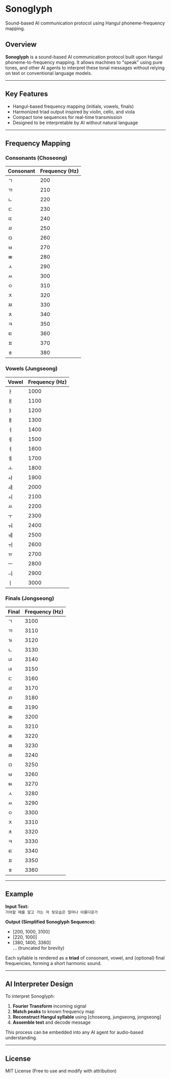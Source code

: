 # Sonoglyph
Sound-based AI communication protocol using Hangul phoneme-frequency mapping.
## Overview

**Sonoglyph** is a sound-based AI communication protocol built upon Hangul phoneme-to-frequency mapping. It allows machines to "speak" using pure tones, and other AI agents to interpret these tonal messages without relying on text or conventional language models.

---

## Key Features

- Hangul-based frequency mapping (initials, vowels, finals)
- Harmonized triad output inspired by violin, cello, and viola
- Compact tone sequences for real-time transmission
- Designed to be interpretable by AI without natural language

---

## Frequency Mapping

### Consonants (Choseong)
| Consonant | Frequency (Hz) |
|-----------|----------------|
| ㄱ        | 200            |
| ㄲ        | 210            |
| ㄴ        | 220            |
| ㄷ        | 230            |
| ㄸ        | 240            |
| ㄹ        | 250            |
| ㅁ        | 260            |
| ㅂ        | 270            |
| ㅃ        | 280            |
| ㅅ        | 290            |
| ㅆ        | 300            |
| ㅇ        | 310            |
| ㅈ        | 320            |
| ㅉ        | 330            |
| ㅊ        | 340            |
| ㅋ        | 350            |
| ㅌ        | 360            |
| ㅍ        | 370            |
| ㅎ        | 380            |

### Vowels (Jungseong)
| Vowel | Frequency (Hz) |
|-------|----------------|
| ㅏ    | 1000           |
| ㅐ    | 1100           |
| ㅑ    | 1200           |
| ㅒ    | 1300           |
| ㅓ    | 1400           |
| ㅔ    | 1500           |
| ㅕ    | 1600           |
| ㅖ    | 1700           |
| ㅗ    | 1800           |
| ㅘ    | 1900           |
| ㅙ    | 2000           |
| ㅚ    | 2100           |
| ㅛ    | 2200           |
| ㅜ    | 2300           |
| ㅝ    | 2400           |
| ㅞ    | 2500           |
| ㅟ    | 2600           |
| ㅠ    | 2700           |
| ㅡ    | 2800           |
| ㅢ    | 2900           |
| ㅣ    | 3000           |

### Finals (Jongseong)
| Final | Frequency (Hz) |
|-------|----------------|
| ㄱ    | 3100           |
| ㄲ    | 3110           |
| ㄳ    | 3120           |
| ㄴ    | 3130           |
| ㄵ    | 3140           |
| ㄶ    | 3150           |
| ㄷ    | 3160           |
| ㄹ    | 3170           |
| ㄺ    | 3180           |
| ㄻ    | 3190           |
| ㄼ    | 3200           |
| ㄽ    | 3210           |
| ㄾ    | 3220           |
| ㄿ    | 3230           |
| ㅀ    | 3240           |
| ㅁ    | 3250           |
| ㅂ    | 3260           |
| ㅄ    | 3270           |
| ㅅ    | 3280           |
| ㅆ    | 3290           |
| ㅇ    | 3300           |
| ㅈ    | 3310           |
| ㅊ    | 3320           |
| ㅋ    | 3330           |
| ㅌ    | 3340           |
| ㅍ    | 3350           |
| ㅎ    | 3360           |

---

## Example

**Input Text:**  
`가야할 때를 알고 가는 저 뒷모습은 얼마나 아름다운가`

**Output (Simplified Sonoglyph Sequence):**  
- [200, 1000, 3100]  
- [220, 1000]  
- [380, 1400, 3360]  
... (truncated for brevity)

Each syllable is rendered as a **triad** of consonant, vowel, and (optional) final frequencies, forming a short harmonic sound.

---

## AI Interpreter Design

To interpret Sonoglyph:

1. **Fourier Transform** incoming signal
2. **Match peaks** to known frequency map
3. **Reconstruct Hangul syllable** using [choseong, jungseong, jongseong]
4. **Assemble text** and decode message

This process can be embedded into any AI agent for audio-based understanding.

---

## License

MIT License (Free to use and modify with attribution)
